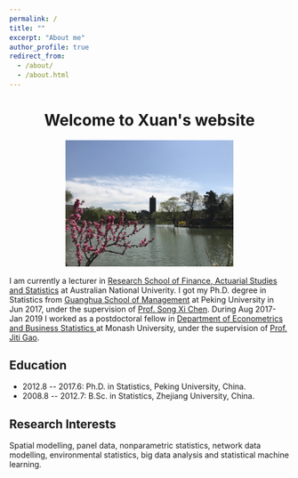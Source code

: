 ```yaml
---
permalink: /
title: ""
excerpt: "About me"
author_profile: true
redirect_from: 
  - /about/
  - /about.html
---
```

<h1 align="center"> Welcome to Xuan's website </h1>

<p align="center">
<img src="../images/weiming.jpeg" width="60%" height="30%">
</p>

I am currently a lecturer in [Research School of Finance, Actuarial Studies and Statistics](https://rsfas.anu.edu.au/) at Australian National Univerity. I got my Ph.D. degree in Statistics from [Guanghua School of Management](http://www.gsm.pku.edu.cn/) at Peking University in Jun 2017, under the supervision of [Prof. Song Xi Chen](https://www.songxichen.com/). During Aug 2017- Jan 2019 I worked as a postdoctoral fellow in [Department of Econometrics and Business Statistics ](https://www.monash.edu/business/econometrics-and-business-statistics) at Monash University, under the supervision of [Prof. Jiti Gao](https://users.monash.edu/~jgao/). 

**Education**
------
- 2012.8 -- 2017.6: Ph.D. in Statistics, Peking University, China. 
- 2008.8 -- 2012.7: B.Sc. in Statistics, Zhejiang University, China.

**Research Interests**
------
Spatial modelling, panel data, nonparametric statistics, network data modelling, environmental statistics, big data analysis and statistical machine learning.

